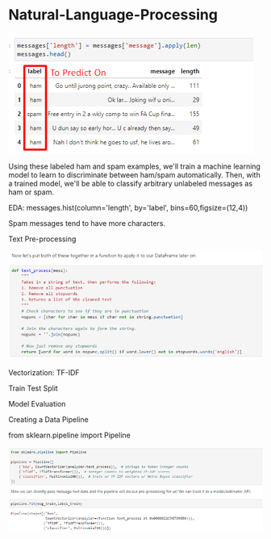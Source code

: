 # Natural-Language-Processing

![1-Logo](Images/NLP-texts.png)

Using these labeled ham and spam examples, we'll train a machine learning model to learn to discriminate between ham/spam automatically. Then, with a trained model, we'll be able to classify arbitrary unlabeled messages as ham or spam.

EDA: messages.hist(column='length', by='label', bins=60,figsize=(12,4))

Spam messages tend to have more characters.

Text Pre-processing

![2-Logo](Images/NLP-texts-function.png)
    
Vectorization: TF-IDF

Train Test Split

Model Evaluation

Creating a Data Pipeline

from sklearn.pipeline import Pipeline

![3-Logo](Images/NLP-texts-pipeline.png)

